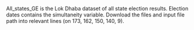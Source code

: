 All_states_GE is the Lok Dhaba dataset of all state election results.
Election dates contains the simultaneity variable.
Download the files and input file path into relevant lines (on 173, 162, 150, 140, 9).
